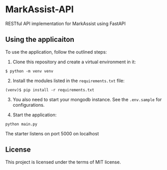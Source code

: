# MarkAssist-API
RESTful API implementation for MarkAssist using FastAPI

## Using the applicaiton

To use the application, follow the outlined steps:

1. Clone this repository and create a virtual environment in it:

```console
$ python -m venv venv
```

2. Install the modules listed in the `requirements.txt` file:

```console
(venv)$ pip install -r requirements.txt
```

3. You also need to start your mongodb instance. See the `.env.sample` for configurations.

4. Start the application:

```console
python main.py
```

The starter listens on port 5000 on localhost

## License

This project is licensed under the terms of MIT license.
